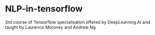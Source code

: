 # NLP-in-tensorflow
3rd course of Tensorflow specialisation offered by DeepLearning.Ai and taught by Laurence Moroney and Andrew Ng
